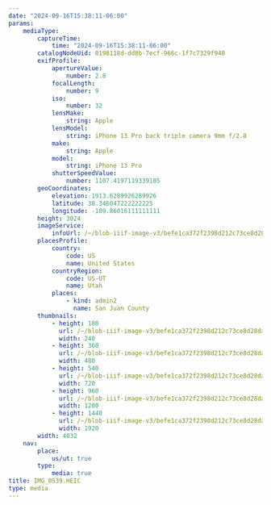 ```yaml
---
date: "2024-09-16T15:38:11-06:00"
params:
    mediaType:
        captureTime:
            time: "2024-09-16T15:38:11-06:00"
        catalogNodeUid: 0198118d-dd8b-7ecf-966c-1f7c7329f948
        exifProfile:
            apertureValue:
                number: 2.8
            focalLength:
                number: 9
            iso:
                number: 32
            lensMake:
                string: Apple
            lensModel:
                string: iPhone 13 Pro back triple camera 9mm f/2.8
            make:
                string: Apple
            model:
                string: iPhone 13 Pro
            shutterSpeedValue:
                number: 1107.4197119339185
        geoCoordinates:
            elevation: 1913.6289926289926
            latitude: 38.346047222222225
            longitude: -109.86016111111111
        height: 3024
        imageService:
            infoUrl: /~/blob-iiif-image-v3/befe1ca372f2398d212c73ce8d28dab7b2e9aaf0a8e5fe3a6b24d60857f9cf9c/info.json
        placesProfile:
            country:
                code: US
                name: United States
            countryRegion:
                code: US-UT
                name: Utah
            places:
                - kind: admin2
                  name: San Juan County
        thumbnails:
            - height: 180
              url: /~/blob-iiif-image-v3/befe1ca372f2398d212c73ce8d28dab7b2e9aaf0a8e5fe3a6b24d60857f9cf9c/full/240%2C180/0/default.jpg
              width: 240
            - height: 360
              url: /~/blob-iiif-image-v3/befe1ca372f2398d212c73ce8d28dab7b2e9aaf0a8e5fe3a6b24d60857f9cf9c/full/480%2C360/0/default.jpg
              width: 480
            - height: 540
              url: /~/blob-iiif-image-v3/befe1ca372f2398d212c73ce8d28dab7b2e9aaf0a8e5fe3a6b24d60857f9cf9c/full/720%2C540/0/default.jpg
              width: 720
            - height: 960
              url: /~/blob-iiif-image-v3/befe1ca372f2398d212c73ce8d28dab7b2e9aaf0a8e5fe3a6b24d60857f9cf9c/full/1280%2C960/0/default.jpg
              width: 1280
            - height: 1440
              url: /~/blob-iiif-image-v3/befe1ca372f2398d212c73ce8d28dab7b2e9aaf0a8e5fe3a6b24d60857f9cf9c/full/1920%2C1440/0/default.jpg
              width: 1920
        width: 4032
    nav:
        place:
            us/ut: true
        type:
            media: true
title: IMG_0539.HEIC
type: media
---
```


